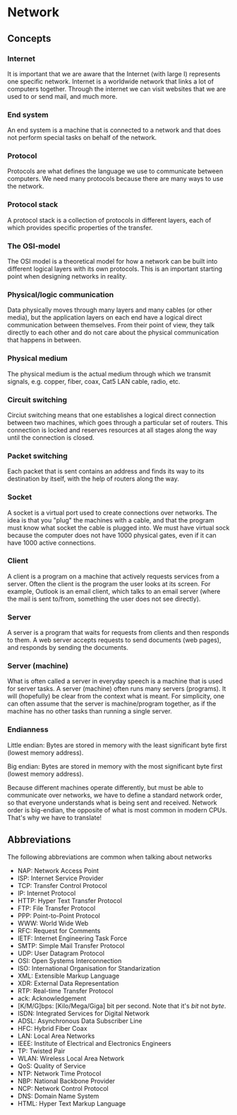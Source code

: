 # Network

## Concepts

### Internet

It is important that we are aware that the Internet (with large I) represents
one specific network.
Internet is a worldwide network that links a lot of computers together.
Through the internet we can visit websites that we are used to or send mail, and
much more.

### End system

An end system is a machine that is connected to a network and that does not
perform special tasks on behalf of the network.

### Protocol

Protocols are what defines the language we use to communicate between computers.
We need many protocols because there are many ways to use the network.

### Protocol stack

A protocol stack is a collection of protocols in different layers, each of which
provides specific properties of the transfer.

### The OSI-model

The OSI model is a theoretical model for how a network can be built into
different logical layers with its own protocols.
This is an important starting point when designing networks in reality.

### Physical/logic communication

Data physically moves through many layers and many cables (or other media), but
the application layers on each end have a logical direct communication between
themselves.
From their point of view, they talk directly to each other and do not care about
the physical communication that happens in between.

### Physical medium

The physical medium is the actual medium through which we transmit signals, e.g.
copper, fiber, coax, Cat5 LAN cable, radio, etc.

### Circuit switching

Circiut switching means that one establishes a logical direct connection between
two machines, which goes through a particular set of routers.
This connection is locked and reserves resources at all stages along the way
until the connection is closed.

### Packet switching

Each packet that is sent contains an address and finds its way to its
destination by itself, with the help of routers along the way.

### Socket

A socket is a virtual port used to create connections over networks.
The idea is that you "plug" the machines with a cable, and that the program must
know what socket the cable is plugged into.
We must have virtual sock because the computer does not have 1000 physical gates,
even if it can have 1000 active connections.

### Client

A client is a program on a machine that actively requests services from a server.
Often the client is the program the user looks at its screen.
For example, Outlook is an email client, which talks to an email server (where
the mail is sent to/from, something the user does not see directly).

### Server

A server is a program that waits for requests from clients and then responds to
them.
A web server accepts requests to send documents (web pages), and responds by
sending the documents.

### Server (machine)

What is often called a server in everyday speech is a machine that is used for
server tasks.
A server (machine) often runs many servers (programs).
It will (hopefully) be clear from the context what is meant.
For simplicity, one can often assume that the server is machine/program
together, as if the machine has no other tasks than running a single server.

### Endianness

Little endian:
Bytes are stored in memory with the least significant byte first (lowest memory
address).

Big endian:
Bytes are stored in memory with the most significant byte first (lowest memory
address).

Because different machines operate differently, but must be able to communicate
over networks, we have to define a standard network order, so that everyone
understands what is being sent and received.
Network order is big-endian, the opposite of what is most common in modern CPUs.
That's why we have to translate!

## Abbreviations

The following abbreviations are common when talking about networks

* NAP: Network Access Point
* ISP: Internet Service Provider
* TCP: Transfer Control Protocol
* IP: Internet Protocol
* HTTP: Hyper Text Transfer Protocol
* FTP: File Transfer Protocol
* PPP: Point-to-Point Protocol
* WWW: World Wide Web
* RFC: Request for Comments
* IETF: Internet Engineering Task Force
* SMTP: Simple Mail Transfer Protocol
* UDP: User Datagram Protocol
* OSI: Open Systems Interconnection
* ISO: International Organisation for Standarization
* XML: Extensible Markup Language
* XDR: External Data Representation
* RTP: Real-time Transfer Protocol
* ack: Acknowledgement
* [K/M/G]bps: [Kilo/Mega/Giga] bit per second. Note that it's *bit* not *byte*.
* ISDN: Integrated Services for Digital Network
* ADSL: Asynchronous Data Subscriber Line
* HFC: Hybrid Fiber Coax
* LAN: Local Area Networks
* IEEE: Institute of Electrical and Electronics Engineers
* TP: Twisted Pair
* WLAN: Wireless Local Area Network
* QoS: Quality of Service
* NTP: Network Time Protocol
* NBP: National Backbone Provider
* NCP: Network Control Protocol
* DNS: Domain Name System
* HTML: Hyper Text Markup Language
